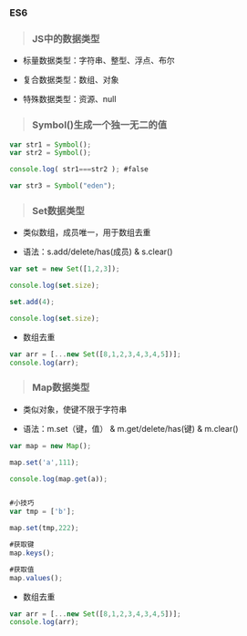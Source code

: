 ### ES6

> ### JS中的数据类型

* 标量数据类型：字符串、整型、浮点、布尔

* 复合数据类型：数组、对象

* 特殊数据类型：资源、null

> ### Symbol()生成一个独一无二的值
```js
var str1 = Symbol();
var str2 = Symbol();

console.log( str1===str2 ); #false

var str3 = Symbol("eden");
```

> ### Set数据类型

* 类似数组，成员唯一，用于数组去重

* 语法：s.add/delete/has(成员) & s.clear()
```js
var set = new Set([1,2,3]);

console.log(set.size);

set.add(4);

console.log(set.size);
```

* 数组去重
```js
var arr = [...new Set([8,1,2,3,4,3,4,5])];
console.log(arr);
```

> ### Map数据类型

* 类似对象，使键不限于字符串

* 语法：m.set（键，值） & m.get/delete/has(键) & m.clear()
```js
var map = new Map();

map.set('a',111);

console.log(map.get(a));


#小技巧
var tmp = ['b'];

map.set(tmp,222);

#获取键
map.keys();

#获取值
map.values();
```

* 数组去重
```js
var arr = [...new Set([8,1,2,3,4,3,4,5])];
console.log(arr);
```


